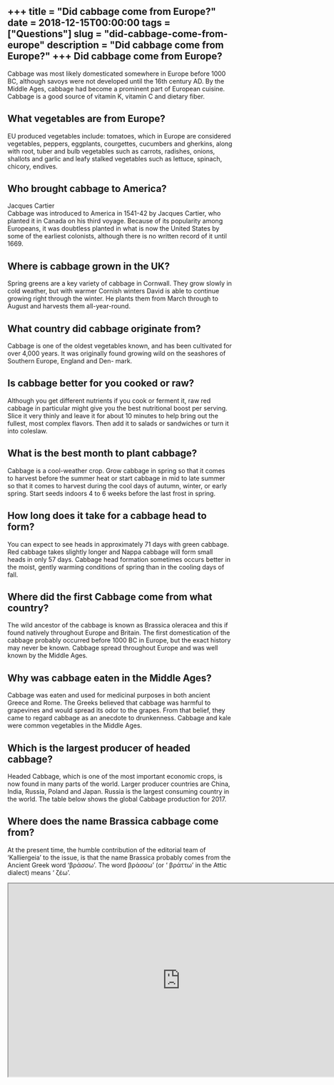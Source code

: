 +++
title = "Did cabbage come from Europe?"
date = 2018-12-15T00:00:00
tags = ["Questions"]
slug = "did-cabbage-come-from-europe"
description = "Did cabbage come from Europe?"
+++
Did cabbage come from Europe?
-----------------------------

Cabbage was most likely domesticated somewhere in Europe before 1000 BC, although savoys were not developed until the 16th century AD. By the Middle Ages, cabbage had become a prominent part of European cuisine. Cabbage is a good source of vitamin K, vitamin C and dietary fiber.

What vegetables are from Europe?
--------------------------------

EU produced vegetables include: tomatoes, which in Europe are considered vegetables, peppers, eggplants, courgettes, cucumbers and gherkins, along with root, tuber and bulb vegetables such as carrots, radishes, onions, shallots and garlic and leafy stalked vegetables such as lettuce, spinach, chicory, endives.

Who brought cabbage to America?
-------------------------------

Jacques Cartier  
Cabbage was introduced to America in 1541-42 by Jacques Cartier, who planted it in Canada on his third voyage. Because of its popularity among Europeans, it was doubtless planted in what is now the United States by some of the earliest colonists, although there is no written record of it until 1669.

Where is cabbage grown in the UK?
---------------------------------

Spring greens are a key variety of cabbage in Cornwall. They grow slowly in cold weather, but with warmer Cornish winters David is able to continue growing right through the winter. He plants them from March through to August and harvests them all-year-round.

What country did cabbage originate from?
----------------------------------------

Cabbage is one of the oldest vegetables known, and has been cultivated for over 4,000 years. It was originally found growing wild on the seashores of Southern Europe, England and Den- mark.

Is cabbage better for you cooked or raw?
----------------------------------------

Although you get different nutrients if you cook or ferment it, raw red cabbage in particular might give you the best nutritional boost per serving. Slice it very thinly and leave it for about 10 minutes to help bring out the fullest, most complex flavors. Then add it to salads or sandwiches or turn it into coleslaw.

What is the best month to plant cabbage?
----------------------------------------

Cabbage is a cool-weather crop. Grow cabbage in spring so that it comes to harvest before the summer heat or start cabbage in mid to late summer so that it comes to harvest during the cool days of autumn, winter, or early spring. Start seeds indoors 4 to 6 weeks before the last frost in spring.

How long does it take for a cabbage head to form?
-------------------------------------------------

You can expect to see heads in approximately 71 days with green cabbage. Red cabbage takes slightly longer and Nappa cabbage will form small heads in only 57 days. Cabbage head formation sometimes occurs better in the moist, gently warming conditions of spring than in the cooling days of fall.

Where did the first Cabbage come from what country?
---------------------------------------------------

The wild ancestor of the cabbage is known as Brassica oleracea and this if found natively throughout Europe and Britain. The first domestication of the cabbage probably occurred before 1000 BC in Europe, but the exact history may never be known. Cabbage spread throughout Europe and was well known by the Middle Ages.

Why was cabbage eaten in the Middle Ages?
-----------------------------------------

Cabbage was eaten and used for medicinal purposes in both ancient Greece and Rome. The Greeks believed that cabbage was harmful to grapevines and would spread its odor to the grapes. From that belief, they came to regard cabbage as an anecdote to drunkenness. Cabbage and kale were common vegetables in the Middle Ages.

Which is the largest producer of headed cabbage?
------------------------------------------------

Headed Cabbage, which is one of the most important economic crops, is now found in many parts of the world. Larger producer countries are China, India, Russia, Poland and Japan. Russia is the largest consuming country in the world. The table below shows the global Cabbage production for 2017.

Where does the name Brassica cabbage come from?
-----------------------------------------------

At the present time, the humble contribution of the editorial team of ‘Kalliergeia’ to the issue, is that the name Brassica probably comes from the Ancient Greek word ‘βράσσω’. The word βράσσω’ (or ‘ βράττω’ in the Attic dialect) means ‘ ζέω’.

<iframe allow="accelerometer; autoplay; clipboard-write; encrypted-media; gyroscope; picture-in-picture" allowfullscreen="" class="__youtube_prefs__  epyt-is-override  no-lazyload" data-no-lazy="1" data-origheight="433" data-origwidth="770" data-skipgform_ajax_framebjll="" height="433" id="_ytid_58902" loading="lazy" src="https://www.youtube.com/embed/h5ZoytMoL8Q?enablejsapi=1&autoplay=0&cc_load_policy=0&cc_lang_pref=&iv_load_policy=1&loop=0&modestbranding=0&rel=1&fs=1&playsinline=0&autohide=2&theme=dark&color=red&controls=1&" title="YouTube player" width="770"></iframe>
